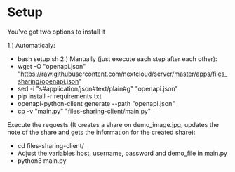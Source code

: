
# Setup



You've got two options to install it

1.) Automaticaly:
- bash setup.sh
2.) Manually (just execute each step after each other):
- wget -O "openapi.json" "https://raw.githubusercontent.com/nextcloud/server/master/apps/files_sharing/openapi.json"
- sed -i "s#application/json#text/plain#g" "openapi.json"
- pip install -r requirements.txt
- openapi-python-client generate --path "openapi.json"
- cp -v "main.py" "files-sharing-client/main.py"

Execute the requests (It creates a share on demo_image.jpg, updates the note of the share and gets the information for the created share):
- cd files-sharing-client/
- Adjust the variables host, username, password and demo_file in main.py
- python3 main.py
